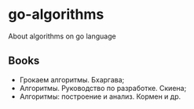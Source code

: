 # go-algorithms
About algorithms on go language



## Books
- Грокаем алгоритмы. Бхаргава;
- Алгоритмы. Руководство по разработке. Скиена;
- Алгоритмы: построение и анализ. Кормен и др.